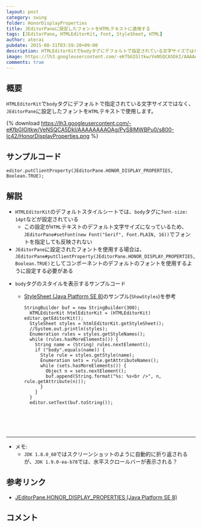 ```yaml
---
layout: post
category: swing
folder: HonorDisplayProperties
title: JEditorPaneに設定したフォントをHTMLテキストに適用する
tags: [JEditorPane, HTMLEditorKit, Font, StyleSheet, HTML]
author: aterai
pubdate: 2015-08-31T03:59:20+09:00
description: HTMLEditorKitでbodyタグにデフォルトで指定されている文字サイズではなく、JEditorPaneに設定したフォントをHTMLテキストで使用します。
image: https://lh3.googleusercontent.com/-eKfbGIGltkw/VeNSQCA5DkI/AAAAAAAAOAg/PyS8lMWBPu0/s800-Ic42/HonorDisplayProperties.png
comments: true
---
```

## 概要
`HTMLEditorKit`で`body`タグにデフォルトで指定されている文字サイズではなく、`JEditorPane`に設定したフォントを`HTML`テキストで使用します。

{% download https://lh3.googleusercontent.com/-eKfbGIGltkw/VeNSQCA5DkI/AAAAAAAAOAg/PyS8lMWBPu0/s800-Ic42/HonorDisplayProperties.png %}

## サンプルコード
<pre class="prettyprint"><code>editor.putClientProperty(JEditorPane.HONOR_DISPLAY_PROPERTIES, Boolean.TRUE);
</code></pre>

## 解説
- `HTMLEditorKit`のデフォルトスタイルシートでは、`body`タグに`font-size: 14pt`などが設定されている
    - この設定が`HTML`テキストのデフォルト文字サイズになっているため、`JEditorPane#setFont(new Font("Serif", Font.PLAIN, 16))`でフォントを指定しても反映されない
- `JEditorPane`に設定されたフォントを使用する場合は、`JEditorPane#putClientProperty(JEditorPane.HONOR_DISPLAY_PROPERTIES, Boolean.TRUE)`としてコンポーネントのデフォルトのフォントを使用するように設定する必要がある

<!-- dummy comment line for breaking list -->

- `body`タグのスタイルを表示するサンプルコード
    - [StyleSheet (Java Platform SE 8)](https://docs.oracle.com/javase/jp/8/docs/api/javax/swing/text/html/StyleSheet.html)のサンプル(`ShowStyles`)を参考
        
        <pre class="prettyprint"><code>StringBuilder buf = new StringBuilder(300);
        HTMLEditorKit htmlEditorKit = (HTMLEditorKit) editor.getEditorKit();
        StyleSheet styles = htmlEditorKit.getStyleSheet();
        //System.out.println(styles);
        Enumeration rules = styles.getStyleNames();
        while (rules.hasMoreElements()) {
          String name = (String) rules.nextElement();
          if ("body".equals(name)) {
            Style rule = styles.getStyle(name);
            Enumeration sets = rule.getAttributeNames();
            while (sets.hasMoreElements()) {
              Object n = sets.nextElement();
              buf.append(String.format("%s: %s&lt;br /&gt;", n, rule.getAttribute(n)));
            }
          }
        }
        editor.setText(buf.toString());
</code></pre>

<!-- dummy comment line for breaking list -->
- - - -
- メモ:
    - `JDK 1.8.0_60`ではスクリーンショットのように自動的に折り返されるが、`JDK 1.9.0-ea-b78`では、水平スクロールバーが表示される？

<!-- dummy comment line for breaking list -->

## 参考リンク
- [JEditorPane.HONOR_DISPLAY_PROPERTIES (Java Platform SE 8)](https://docs.oracle.com/javase/jp/8/docs/api/javax/swing/JEditorPane.html#HONOR_DISPLAY_PROPERTIES)

<!-- dummy comment line for breaking list -->

## コメント
